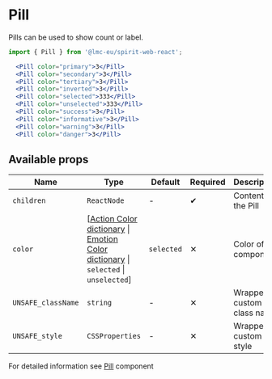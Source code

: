 # Pill

Pills can be used to show count or label.

```jsx
import { Pill } from '@lmc-eu/spirit-web-react';
```

```jsx
  <Pill color="primary">3</Pill>
  <Pill color="secondary">3</Pill>
  <Pill color="tertiary">3</Pill>
  <Pill color="inverted">3</Pill>
  <Pill color="selected">333</Pill>
  <Pill color="unselected">333</Pill>
  <Pill color="success">3</Pill>
  <Pill color="informative">3</Pill>
  <Pill color="warning">3</Pill>
  <Pill color="danger">3</Pill>
```

## Available props

| Name               | Type                                                                                                                        | Default    | Required | Description               |
| ------------------ | --------------------------------------------------------------------------------------------------------------------------- | ---------- | -------- | ------------------------- |
| `children`         | `ReactNode`                                                                                                                 | -          | ✔        | Content of the Pill       |
| `color`            | [[Action Color dictionary][dictionary-color] \| [Emotion Color dictionary][dictionary-color] \| `selected` \| `unselected`] | `selected` | ✕        | Color of the component    |
| `UNSAFE_className` | `string`                                                                                                                    | -          | ✕        | Wrapper custom class name |
| `UNSAFE_style`     | `CSSProperties`                                                                                                             | -          | ✕        | Wrapper custom style      |

For detailed information see [Pill](https://github.com/lmc-eu/spirit-design-system/blob/main/packages/web/src/scss/components/Pill/README.md) component

[dictionary-color]: https://github.com/lmc-eu/spirit-design-system/tree/main/docs/DICTIONARIES.md#color
